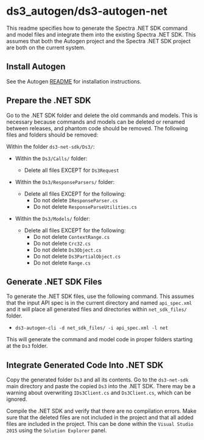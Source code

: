 # ds3_autogen/ds3-autogen-net

This readme specifies how to generate the Spectra .NET SDK command and model files and integrate them
into the existing Spectra .NET SDK. This assumes that both the Autogen project and the Spectra .NET SDK
project are both on the current system.

## Install Autogen

See the Autogen [README](../README.md) for installation instructions.

## Prepare the .NET SDK

Go to the .NET SDK folder and delete the old commands and models. This is necessary because commands
and models can be deleted or renamed between releases, and phantom code should be removed. The following
files and folders should be removed:

Within the folder `ds3-net-sdk/Ds3/`:

  * Within the `Ds3/Calls/` folder:
    * Delete all files EXCEPT for `Ds3Request`

  * Within the `Ds3/ResponseParsers/` folder:
    * Delete all files EXCEPT for the following:
      * Do not delete `IResponseParser.cs`
      * Do not delete `ResponseParseUtilities.cs`

  * Within the `Ds3/Models/` folder:
    * Delete all files EXCEPT for the following:
      * Do not delete `ContextRange.cs`
      * Do not delete `Crc32.cs`
      * Do not delete `Ds3Object.cs`
      * Do not delete `Ds3PartialObject.cs`
      * Do not delete `Range.cs`

## Generate .NET SDK Files

To generate the .NET SDK files, use the following command. This assumes that the input API spec is in
the current directory and named `api_spec.xml` and it will place all generated files and directories
within `net_sdk_files/` folder.

* `ds3-autogen-cli -d net_sdk_files/ -i api_spec.xml -l net`

This will generate the command and model code in proper folders starting at the `Ds3` folder.

## Integrate Generated Code Into .NET SDK

Copy the generated folder `Ds3` and all its contents. Go to the `ds3-net-sdk` main directory and
paste the copied `Ds3` into the .NET SDK. There may be a warning about overwriting `IDs3Client.cs`
and `Ds3Client.cs`, which can be ignored.

Compile the .NET SDK and verify that there are no compilation errors. Make sure that the deleted files
are not included in the project and that all added files are included in the project. This can be done
within the `Visual Studio 2015` using the `Solution Explorer` panel.
